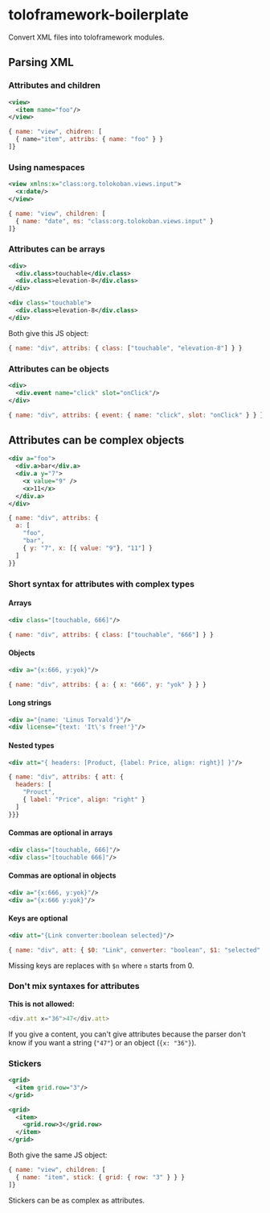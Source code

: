 # toloframework-boilerplate
Convert XML files into toloframework modules.

## Parsing XML

### Attributes and children
```xml
<view>
  <item name="foo"/>
</view>
```

```js
{ name: "view", chidren: [
  { name="item", attribs: { name: "foo" } }
]}
```

### Using namespaces
```xml
<view xmlns:x="class:org.tolokoban.views.input">
  <x:date/>
</view>
```

```js
{ name: "view", children: [
  { name: "date", ns: "class:org.tolokoban.views.input" }
]}
```

### Attributes can be arrays
```xml
<div>
  <div.class>touchable</div.class>
  <div.class>elevation-8</div.class>
</div>
```
```xml
<div class="touchable">
  <div.class>elevation-8</div.class>
</div>
```
Both give this JS object:
```js
{ name: "div", attribs: { class: ["touchable", "elevation-8"] } }
```

### Attributes can be objects
```xml
<div>
  <div.event name="click" slot="onClick"/>
</div>
```
```js
{ name: "div", attribs: { event: { name: "click", slot: "onClick" } } }
```

## Attributes can be complex objects
```xml
<div a="foo">
  <div.a>bar</div.a>
  <div.a y="7">
    <x value="9" />
    <x>11</x>
  </div.a>
</div>
```
```js
{ name: "div", attribs: {
  a: [
    "foo",
    "bar",
    { y: "7", x: [{ value: "9"}, "11"] }
  ]
}}
```

### Short syntax for attributes with complex types
#### Arrays
```xml
<div class="[touchable, 666]"/>
```
```js
{ name: "div", attribs: { class: ["touchable", "666"] } }
```
#### Objects
```xml
<div a="{x:666, y:yok}"/>
```
```js
{ name: "div", attribs: { a: { x: "666", y: "yok" } } }
```
#### Long strings
```xml
<div a="{name: 'Linus Torvald'}"/>
<div license="{text: 'It\'s free!'}"/>
```
#### Nested types
```xml
<div att="{ headers: [Product, {label: Price, align: right}] }"/>
```
```js
{ name: "div", attribs: { att: {
  headers: [
    "Prouct",
    { label: "Price", align: "right" }
  ]
}}}
```
#### Commas are optional in arrays
```xml
<div class="[touchable, 666]"/>
<div class="[touchable 666]"/>
```
#### Commas are optional in objects
```xml
<div a="{x:666, y:yok}"/>
<div a="{x:666 y:yok}"/>
```
#### Keys are optional
```xml
<div att="{Link converter:boolean selected}"/>
```
```js
{ name: "div", att: { $0: "Link", converter: "boolean", $1: "selected" } }
```
Missing keys are replaces with `$n` where `n` starts from 0.

### Don't mix syntaxes for attributes
__This is not allowed:__
```js
<div.att x="36">47</div.att>
```
If you give a content, you can't give attributes because the parser don't know if you want a string (`"47"`) or an object (`{x: "36"}`).

### Stickers
```xml
<grid>
  <item grid.row="3"/>
</grid>
```
```xml
<grid>
  <item>
    <grid.row>3</grid.row>
  </item>
</grid>
```
Both give the same JS object:
```js
{ name: "view", children: [
  { name: "item", stick: { grid: { row: "3" } } }
]}
```
Stickers can be as complex as attributes.
